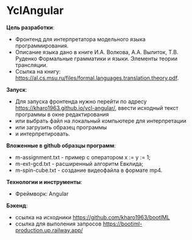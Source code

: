 # YclAngular

**Цель разработки**:
  * Фронтенд для интерпретатора модельного языка программирования. 
  * Описание языка дано в книге И.А. Волкова, А.А. Вылиток, Т.В. Руденко
    Формальные грамматики и языки. Элементы теории трансляции.
  * Ссылка на книгу: https://al.cs.msu.ru/files/formal.languages.translation.theory.pdf.  

**Запуск**:
  * Для запуска фронтенда нужно перейти по адресу https://kharo1963.github.io/ycl-angular/,
    ввести исходный текст программы в окне редактирования 
  * или выбрать файл на локальный компьютере для интерпретации 
  * или загрузить образец программы 
  * и интерпретировать.   

**Вложенные в github образцы программ**:
  * m-assignment.txt - пример с оператором x := y := 1;
  * m-ext-gcd.txt - расширенный алгоритм Евклида;
  * m-spin-cube.txt - создание видеофайла в формате mp4.  

**Технологии и инструменты**:
  * Фреймворк: Angular

**Бэкенд**:
  * ссылка на исходники https://github.com/kharo1963/bootIML
  * ссылка для выполения запросов https://bootiml-production.up.railway.app/
